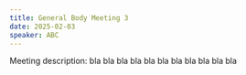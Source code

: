 ```yaml
---
title: General Body Meeting 3
date: 2025-02-03
speaker: ABC
---
```


Meeting description: bla bla bla bla bla bla bla bla bla bla bla
